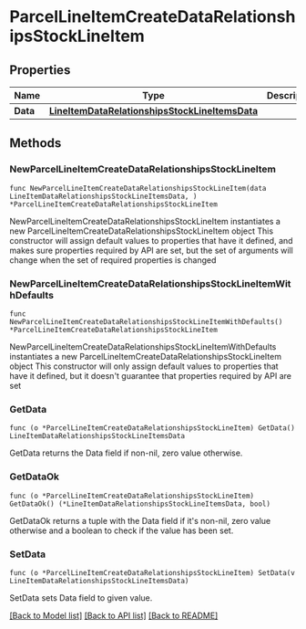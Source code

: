 # ParcelLineItemCreateDataRelationshipsStockLineItem

## Properties

Name | Type | Description | Notes
------------ | ------------- | ------------- | -------------
**Data** | [**LineItemDataRelationshipsStockLineItemsData**](LineItemDataRelationshipsStockLineItemsData.md) |  | 

## Methods

### NewParcelLineItemCreateDataRelationshipsStockLineItem

`func NewParcelLineItemCreateDataRelationshipsStockLineItem(data LineItemDataRelationshipsStockLineItemsData, ) *ParcelLineItemCreateDataRelationshipsStockLineItem`

NewParcelLineItemCreateDataRelationshipsStockLineItem instantiates a new ParcelLineItemCreateDataRelationshipsStockLineItem object
This constructor will assign default values to properties that have it defined,
and makes sure properties required by API are set, but the set of arguments
will change when the set of required properties is changed

### NewParcelLineItemCreateDataRelationshipsStockLineItemWithDefaults

`func NewParcelLineItemCreateDataRelationshipsStockLineItemWithDefaults() *ParcelLineItemCreateDataRelationshipsStockLineItem`

NewParcelLineItemCreateDataRelationshipsStockLineItemWithDefaults instantiates a new ParcelLineItemCreateDataRelationshipsStockLineItem object
This constructor will only assign default values to properties that have it defined,
but it doesn't guarantee that properties required by API are set

### GetData

`func (o *ParcelLineItemCreateDataRelationshipsStockLineItem) GetData() LineItemDataRelationshipsStockLineItemsData`

GetData returns the Data field if non-nil, zero value otherwise.

### GetDataOk

`func (o *ParcelLineItemCreateDataRelationshipsStockLineItem) GetDataOk() (*LineItemDataRelationshipsStockLineItemsData, bool)`

GetDataOk returns a tuple with the Data field if it's non-nil, zero value otherwise
and a boolean to check if the value has been set.

### SetData

`func (o *ParcelLineItemCreateDataRelationshipsStockLineItem) SetData(v LineItemDataRelationshipsStockLineItemsData)`

SetData sets Data field to given value.



[[Back to Model list]](../README.md#documentation-for-models) [[Back to API list]](../README.md#documentation-for-api-endpoints) [[Back to README]](../README.md)


